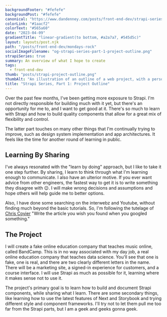 ```yaml
---
backgroundFooter: "#fefefe"
backgroundPost: "#fefefe"
canonical: "https://www.dandenney.com/posts/front-end-dev/strapi-series-part-1-project-outline"
colorLink: "#1aacf2"
colorText: "#565a60"
date: "2023-04-09"
gradientTitle: "linear-gradient(to bottom, #a2a7a7, #545d5c)"
layout: layouts/post.njk
path: "/posts/front-end-dev/mondays-rock"
socialImageFilename: "og-strapi-series-part-1-project-outline.png"
strapiSeries: true
summary: An overview of what I hope to create
tags:
  - front-end-dev
thumb: "posts/strapi-project-outline.png"
thumbAlt: "An illustration of an outline of a web project, with a person sketching the wireframe on a whiteboard, in the style of a technical drawing, viewed from a top-down perspective, with a computer and a notebook in the background. --v 5 --ar 3:2"
title: "Strapi Series, Part 1: Project Outline"
---
```


Over the past few months, I've been getting more exposure to Strapi. I'm not directly responsible for building much with it yet, but there's an opportunity for me to, and I want to get good at it. There's so much to learn with Strapi and how to build quality components that allow for a great mix of flexibility and control.

The latter part touches on many other things that I'm continually trying to improve, such as design system implementation and app architectures. It feels like the time for another round of learning in public.

## Learning By Sharing

I've always resonated with the "learn by doing" approach, but I like to take it one step further. By sharing, I learn to think through what I'm learning enough to communicate. I also have an ulterior motive. If you ever want advice from other engineers, the fastest way to get it is to write something they disagree with 😉. I will make wrong decisions and assumptions and hope others will help guide me to better options.

Also, I have done some searching on the interwebz and Youtube, without finding much beyond the basic tutorials. So, I'm following the tutelage of [Chris Coyier](https://twitter.com/chriscoyier/status/925081793576837120) "Write the article you wish you found when you googled something."

## The Project

I will create a fake online education company that teaches music online, called BandCamp. This is in no way associated with my day job, a real online education company that teaches data science. You'll see that one is fake, one is real, and there are two clearly different letters in the name. There will be a marketing site, a signed-in experience for customers, and a course interface. I will use Strapi as much as possible for it, learning where it makes sense not to use it. 

The project's primary goal is to learn how to build and document Strapi components, while sharing what I learn. There are some secondary things, like learning how to use the latest features of Next and Storybook and trying different style and component frameworks. I'll try not to let them pull me too far from the Strapi parts, but I am a geek and geeks gonna geek. 